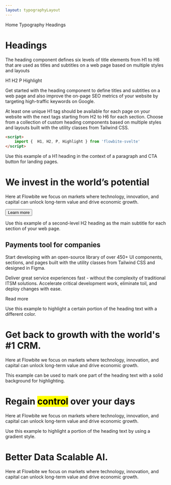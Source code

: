 ```yaml
---
layout: typographyLayout
---
```


<script>
	import { Htwo, ExampleDiv, GitHubSource, CompoDescription, TableProp, TableDefaultRow } from '../../utils'
	import { H1, H2, P, Highlight, A, Mark, TextGradient, Button, Breadcrumb, BreadcrumbItem } from '$lib';
	import { Home, ArrowRight, ChevronRight } from 'svelte-heros';
	
	
	let propHeader = ['Name', 'Type', 'Default']

  let divClass='w-full relative overflow-x-auto shadow-md sm:rounded-lg py-4'
  let theadClass ='text-xs text-gray-700 uppercase bg-gray-50 dark:bg-gray-700 dark:text-white'
</script>

<Breadcrumb>
  <BreadcrumbItem href="/" icon={Home} variation="solid">Home</BreadcrumbItem>
  <BreadcrumbItem href="/typography/">Typography</BreadcrumbItem>
	<BreadcrumbItem>Headings</BreadcrumbItem>
</Breadcrumb>

<h1 class="text-3xl w-full dark:text-white pt-8 pb-4">Headings</h1>

<CompoDescription>The heading component defines six levels of title elements from H1 to H6 that are used as titles and subtitles on a web page based on multiple styles and layouts</CompoDescription>


<ExampleDiv>
	<GitHubSource href="typography/H1.svelte">H1</GitHubSource>
	<GitHubSource href="typography/H2.svelte">H2</GitHubSource>
	<GitHubSource href="typography/P.svelte">P</GitHubSource>
	<GitHubSource href="typography/Highlight.svelte">Highlight</GitHubSource>
</ExampleDiv>

Get started with the heading component to define titles and subtitles on a web page and also improve the on-page SEO metrics of your website by targeting high-traffic keywords on Google.

At least one unique H1 tag should be available for each page on your website with the next tags starting from H2 to H6 for each section. Choose from a collection of custom heading components based on multiple styles and layouts built with the utility classes from Tailwind CSS.

<Htwo label="Setup" />

```html
<script>
	import {  H1, H2, P, Highlight } from 'flowbite-svelte'
</script>
```

<Htwo label="Default heading" />

Use this example of a H1 heading in the context of a paragraph and CTA button for landing pages.

<ExampleDiv>
<div  class="text-center">
	<H1 class="mb-4 md:text-5xl lg:text-6xl dark:text-white">We invest in the world’s potential</H1>
	<P class="mb-6 lg:text-xl sm:px-16 xl:px-48 dark:text-gray-400">Here at Flowbite we focus on markets where technology, innovation, and capital can unlock long-term value and drive economic growth.</P>
	<Button href="/">Learn more <ArrowRight size="18" class="ml-2" /></Button>
</div>
</ExampleDiv>


<Htwo label="Second-level heading" />

Use this example of a second-level H2 heading as the main subtitle for each section of your web page.

<ExampleDiv>
<H2>Payments tool for companies</H2>
<P class="my-4">Start developing with an open-source library of over 450+ UI components, sections, and pages built with the utility classes from Tailwind CSS and designed in Figma.</P>
<P class="mb-4 dark:text-gray-400">Deliver great service experiences fast - without the complexity of traditional ITSM solutions. Accelerate critical development work, eliminate toil, and deploy changes with ease.</P>
<A>Read more <ChevronRight /></A>
</ExampleDiv>


<Htwo label="Highlighted heading" />

Use this example to highlight a certain portion of the heading text with a different color.

<ExampleDiv>
<H1 class="mb-4">Get back to growth with <Highlight>the world's #1</Highlight> CRM.</H1>
<P textColor="text-gray-500 dark:text-gray-400">Here at Flowbite we focus on markets where technology, innovation, and capital can unlock long-term value and drive economic growth.</P>
</ExampleDiv>

<Htwo label="Heading mark" />

This example can be used to mark one part of the heading text with a solid background for highlighting.

<ExampleDiv>
<H1 class='mb-4'>Regain <Mark>control</Mark> over your days</H1>
<P textColor='text-gray-500 dark:text-gray-400'>Here at Flowbite we focus on markets where technology, innovation, and capital can unlock long-term value and drive economic growth.</P>
</ExampleDiv>

<Htwo label="Heading gradient" />

Use this example to highlight a portion of the heading text by using a gradient style.

<ExampleDiv>
<H1><TextGradient>Better Data</TextGradient> Scalable AI.</H1>
<P textColor='text-gray-500 dark:text-gray-400'>Here at Flowbite we focus on markets where technology, innovation, and capital can unlock long-term value and drive economic growth.</P>
</ExampleDiv>
